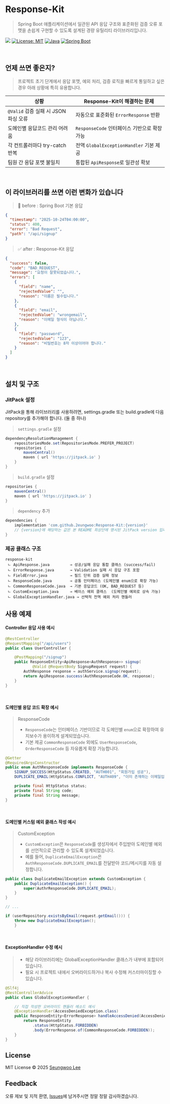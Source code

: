 # Response-Kit  

> Spring Boot 애플리케이션에서 일관된 API 응답 구조와 표준화된 검증 오류 포맷을 손쉽게 구현할 수 있도록 설계된 경량 유틸리티 라이브러리입니다.

[![](https://jitpack.io/v/2eungwoo/Response-Kit.svg)](https://jitpack.io/#2eungwoo/Response-Kit)
[![License: MIT](https://img.shields.io/badge/License-MIT-blue.svg)](LICENSE)
[![Java](https://img.shields.io/badge/Java-17+-orange.svg)]()
[![Spring Boot](https://img.shields.io/badge/SpringBoot-3.x-brightgreen.svg)]()

<br/>

## 언제 쓰면 좋은지?
> 프로젝트 초기 단계에서 응답 포맷, 예외 처리, 검증 로직을 빠르게 통일하고 싶은 경우 아래 상황에 특히 유용합니다.

| 상황 | Response-Kit이 해결하는 문제 |
|------|---------------------------|
| `@Valid` 검증 실패 시 JSON 파싱 오류 | 자동으로 표준화된 `ErrorResponse` 반환 |
| 도메인별 응답코드 관리 어려움 | `ResponseCode` 인터페이스 기반으로 확장 가능 |
| 각 컨트롤러마다 try-catch 반복 | 전역 `GlobalExceptionHandler` 기본 제공 |
| 팀원 간 응답 포맷 불일치 | 통합된 `ApiResponse`로 일관성 확보 |
<br/>

## 이 라이브러리를 쓰면 이런 변화가 있습니다
> 🫨 before : Spring Boot 기본 응답
```json
{
  "timestamp": "2025-10-24T04:00:00",
  "status": 400,
  "error": "Bad Request",
  "path": "/api/signup"
}
```
> ✅ after : Response-Kit 응답
```json
{
  "success": false,
  "code": "BAD_REQUEST",
  "message": "요청이 잘못되었습니다.",
  "errors": [
    {
      "field": "name",
      "rejectedValue": "",
      "reason": "이름은 필수입니다."
    },
    {
      "field": "email",
      "rejectedValue": "wrongemail",
      "reason": "이메일 형식이 아닙니다."
    },
    {
      "field": "password",
      "rejectedValue": "123",
      "reason": "비밀번호는 8자 이상이어야 합니다."
    }
  ]
}
```

</br>

## 설치 및 구조

### **JitPack 설정**
JitPack을 통해 라이브러리를 사용하려면,
settings.gradle 또는 build.gradle에 다음 repository를 추가해야 합니다. (둘 중 하나)
> `settings.gradle` 설정 
```gradle
dependencyResolutionManagement {
    repositoriesMode.set(RepositoriesMode.PREFER_PROJECT)
    repositories {
        mavenCentral()
        maven { url 'https://jitpack.io' }
    }
}
```
> `build.gradle` 설정
```gradle
repositories {
    mavenCentral()
    maven { url 'https://jitpack.io' }
}
```

> `dependency` 추가
```gradle
dependencies {
    implementation 'com.github.2eungwoo:Response-Kit:{version}'
    // {version}에 해당하는 값은 본 README 최상단에 명시된 JitPack version 입니다.
}


```

### 제공 클래스 구조
```
response-kit
 ㄴ ApiResponse.java         → 성공/실패 응답 통합 클래스 (success/fail)
 ㄴ ErrorResponse.java       → Validation 실패 시 응답 구조 포함
 ㄴ FieldError.java          → 필드 단위 검증 실패 정보
 ㄴ ResponseCode.java        → 공통 인터페이스 (도메인별 enum으로 확장 가능)
 ㄴ CommonResponseCode.java  → 기본 응답코드 (OK, BAD_REQUEST 등)
 ㄴ CustomException.java     → 베이스 예외 클래스  (도메인별 예외로 상속 가능)
 ㄴ GlobalExceptionHandler.java → 선택적 전역 예외 처리 핸들러
```

## 사용 예제
#### Controller 응답 사용 예시
```java
@RestController
@RequestMapping("/api/users")
public class UserController {

    @PostMapping("/signup")
    public ResponseEntity<ApiResponse<AuthResponse>> signup(
            @Valid @RequestBody SignupRequest request) {
        AuthResponse response = authService.signup(request);
        return ApiResponse.success(AuthResponseCode.OK, response); 
    }
}
```
<br/>

#### 도메인별 응답 코드 확장 예시
> ResponseCode
> - `ResponseCode`는 인터페이스 기반이므로 각 도메인별 `enum`으로 확장하여 유지보수가 용이하게 설계되었습니다.
> - 기본 제공 `CommonResponseCode` 외에도 `UserResponseCode`, `OrderResponseCode` 등 자유롭게 확장 가능합니다.
```java
@Getter
@RequiredArgsConstructor
public enum AuthResponseCode implements ResponseCode {
    SIGNUP_SUCCESS(HttpStatus.CREATED, "AUTH001", "회원가입 성공"),
    DUPLICATE_EMAIL(HttpStatus.CONFLICT, "AUTH409", "이미 존재하는 이메일입니다.");

    private final HttpStatus status;
    private final String code;
    private final String message;
}
```
<br/>

#### 도메인별 커스텀 예외 클래스 작성 예시
> CustomException
> - `CustomException`은 `ResponseCode`를 생성자에서 주입받아 도메인별 예외를 선언적으로 관리할 수 있도록 설계되었습니다.
> - 예를 들어, `DuplicateEmailException`은 `AuthResponseCode.DUPLICATE_EMAIL`를 전달받아 코드/메시지를 자동 설정합니다.  
```java
public class DuplicateEmailException extends CustomException {
    public DuplicateEmailException() {
        super(AuthrResponseCode.DUPLICATE_EMAIL);
    }
}

// ...

if (userRepository.existsByEmail(request.getEmail())) {
    throw new DuplicateEmailException();
    }
```

<br/>

#### ExceptionHandler 수정 예시
> - 해당 라이브러리에는 GlobalExceptionHandler 클래스가 내부에 포함되어 있습니다. 
> - 필요 시 프로젝트 내에서 오버라이드하거나 복사 수정해 커스터마이징할 수 있습니다.
```java
@Slf4j
@RestControllerAdvice
public class GlobalExceptionHandler {

    // 직접 작성한 오버라이드 핸들러 메소드 예시
    @ExceptionHandler(AccessDeniedException.class)
    public ResponseEntity<ErrorResponse> handleAccessDenied(AccessDeniedException ex) {
        return ResponseEntity
            .status(HttpStatus.FORBIDDEN)
            .body(ErrorResponse.of(CommonResponseCode.FORBIDDEN));
    }
}
```


## License  
MIT License © 2025 [Seungwoo Lee](https://github.com/2eungwoo)

## Feedback  
오류 제보 및 지적 환영, [Issues](https://github.com/2eungwoo/response-kit/issues)에 남겨주시면 정말 정말 감사하겠습니다.
